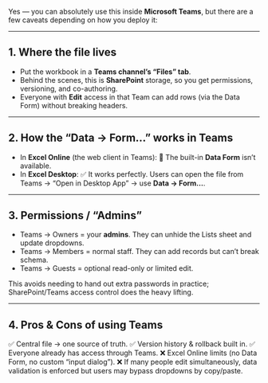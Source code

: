 Yes — you can absolutely use this inside **Microsoft Teams**, but there are a few caveats depending on how you deploy it:

---

## 1. Where the file lives

* Put the workbook in a **Teams channel’s “Files” tab**.
* Behind the scenes, this is **SharePoint** storage, so you get permissions, versioning, and co-authoring.
* Everyone with **Edit** access in that Team can add rows (via the Data Form) without breaking headers.

---

## 2. How the “Data → Form…” works in Teams

* In **Excel Online** (the web client in Teams):
  🔴 The built-in **Data Form** isn’t available.
* In **Excel Desktop**:
  ✅ It works perfectly. Users can open the file from Teams → “Open in Desktop App” → use **Data → Form…**.

---

## 3. Permissions / “Admins”

* Teams → Owners = your **admins**. They can unhide the Lists sheet and update dropdowns.
* Teams → Members = normal staff. They can add records but can’t break schema.
* Teams → Guests = optional read-only or limited edit.

This avoids needing to hand out extra passwords in practice; SharePoint/Teams access control does the heavy lifting.

---

## 4. Pros & Cons of using Teams

✅ Central file → one source of truth.
✅ Version history & rollback built in.
✅ Everyone already has access through Teams.
❌ Excel Online limits (no Data Form, no custom “input dialog”).
❌ If many people edit simultaneously, data validation is enforced but users may bypass dropdowns by copy/paste.

